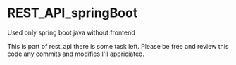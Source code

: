# REST_API_springBoot
Used only spring boot java without frontend

This is part of rest_api there is some task left. Please be free and review this code any commits and  modifies I'll  appriciated.

